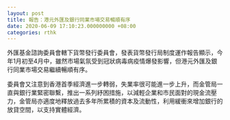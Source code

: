 ```yaml
---
layout: post
title: 報告：港元外匯及銀行同業市場交易暢順有序
date: 2020-06-09 17:10:23.000000000 +08:00
categories: rthk
---
```


外匯基金諮詢委員會轄下貨幣發行委員會，發表貨幣發行局制度運作報告顯示，今年1月初至4月中，雖然市場氣氛受到冠狀病毒病疫情爆發影響，但港元外匯及銀行同業市場交易繼續暢順有序。

委員會又注意到香港首季經濟進一步轉弱，失業率很可能進一步上升，而金管局一直與銀行業緊密聯繫，推出一系列紓困措施，以減輕企業和市民面對的現金流壓力，金管局亦適度地釋放過去多年所累積的資本及流動性，利用緩衝來增加銀行的放貸空間，以支持實體經濟。
